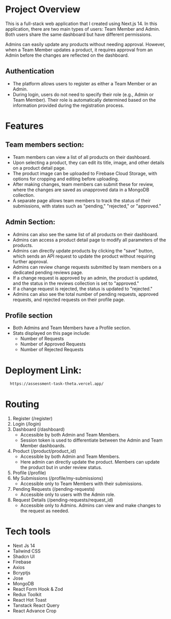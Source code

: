 # Project Overview
This is a full-stack web application that I created using Next.js 14. In this application, there are two main types of users: Team Member and Admin. Both users share the same dashboard but have different permissions.

Admins can easily update any products without needing approval. However, when a Team Member updates a product, it requires approval from an Admin before the changes are reflected on the dashboard.

## Authentication
- The platform allows users to register as either a Team Member or an Admin.
- During login, users do not need to specify their role (e.g., Admin or Team Member). Their role is automatically determined based on the information provided during the registration process.

# Features
## Team members section:
- Team members can view a list of all products on their dashboard.
- Upon selecting a product, they can edit its title, image, and other details on a product detail page.
- The product image can be uploaded to Firebase Cloud Storage, with options for cropping and editing before uploading.
- After making changes, team members can submit these for review, where the changes are saved as unapproved data in a MongoDB collection.
- A separate page allows team members to track the status of their submissions, with states such as "pending," "rejected," or "approved."

## Admin Section:
- Admins can also see the same list of all products on their dashboard.
- Admins can access a product detail page to modify all parameters of the products.
- Admins can directly update products by clicking the "save" button, which sends an API request to update the product without requiring further approval.
- Admins can review change requests submitted by team members on a dedicated pending reviews page.
- If a change request is approved by an admin, the product is updated, and the status in the reviews collection is set to "approved."
- If a change request is rejected, the status is updated to "rejected."
- Admins can also see the total number of pending requests, approved requests, and rejected requests on their profile page.


## Profile section
- Both Admins and Team Members have a Profile section.
- Stats displayed on this page include:
  - Number of Requests
  - Number of Approved Requests
  - Number of Rejected Requests

# Deployment Link: 
  ```bash
    https://assessment-task-theta.vercel.app/
  ```

# Routing
1. Register (/register)
2. Login (/login)
3. Dashboard (/dashboard)
   - Accessible by both Admin and Team Members.
   - Session token is used to differentiate between the Admin and Team Member dashboards.
4. Product (/product/product_id)
   - Accessible by both Admin and Team Members.
   - Here admin can directly update the product. Members can update the product but in under review status.
5. Profile (/profile)
6. My Submissions (/profile/my-submissions)
   - Accessible only to Team Members with their submissions.
7. Pending Requests (/pending-requests)
   - Accessible only to users with the Admin role.
8. Request Details (/pending-requests/request_id)
   - Accessible only to Admins. Admins can view and make changes to the request as needed.

# Tech tools
- Next Js 14
- Tailwind CSS
- Shadcn UI
- Firebase
- Axios
- Bcryptjs
- Jose
- MongoDB
- React Form Hook & Zod
- Redux Toolkit
- React Hot Toast
- Tanstack React Query
- React Advance Crop
